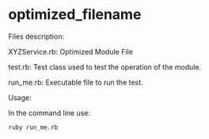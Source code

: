 optimized_filename
==================

Files description:

XYZService.rb: Optimized Module File

test.rb: Test class used to test the operation of the module.

run_me.rb: Executable file to run the test.

Usage:

In the command line use: 
	
	ruby run_me.rb
